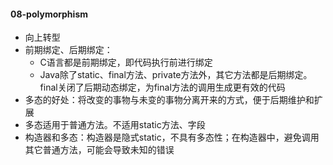 #### 08-polymorphism
- 向上转型
- 前期绑定、后期绑定：
  - C语言都是前期绑定，即代码执行前进行绑定
  - Java除了static、final方法、private方法外，其它方法都是后期绑定。final关闭了后期动态绑定，为final方法的调用生成更有效的代码
- 多态的好处：将改变的事物与未变的事物分离开来的方式，便于后期维护和扩展
- 多态适用于普通方法。不适用static方法、字段
- 构造器和多态：构造器是隐式static，不具有多态性；在构造器中，避免调用其它普通方法，可能会导致未知的错误